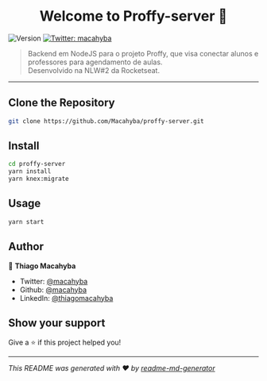 <h1 align="center">Welcome to Proffy-server 👋</h1>
<p>
  <img alt="Version" src="https://img.shields.io/badge/version-1.0.0-blue.svg?cacheSeconds=2592000" />
  <a href="https://twitter.com/macahyba" target="_blank">
    <img alt="Twitter: macahyba" src="https://img.shields.io/twitter/follow/macahyba.svg?style=social" />
  </a>
</p>

> Backend em NodeJS para o projeto Proffy, que visa conectar alunos e professores para agendamento de aulas. <br />
> Desenvolvido na NLW#2 da Rocketseat.

-----------------------------------------------------
## Clone the Repository
```sh
git clone https://github.com/Macahyba/proffy-server.git
```

## Install

```sh
cd proffy-server
yarn install
yarn knex:migrate
```

## Usage

```sh
yarn start
```

## Author

👤 **Thiago Macahyba**

* Twitter: [@macahyba](https://twitter.com/macahyba)
* Github: [@macahyba](https://github.com/macahyba)
* LinkedIn: [@thiagomacahyba](https://linkedin.com/in/thiagomacahyba)

## Show your support

Give a ⭐️ if this project helped you!

***
_This README was generated with ❤️ by [readme-md-generator](https://github.com/kefranabg/readme-md-generator)_